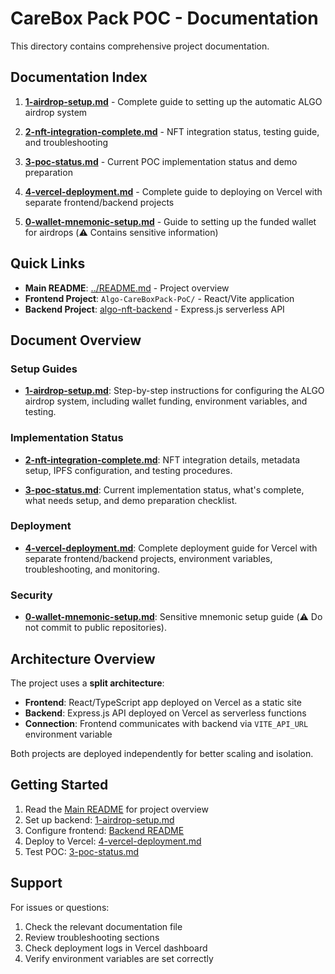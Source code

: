 # CareBox Pack POC - Documentation

This directory contains comprehensive project documentation.

## Documentation Index

1. **[1-airdrop-setup.md](1-airdrop-setup.md)** - Complete guide to setting up the automatic ALGO airdrop system

2. **[2-nft-integration-complete.md](2-nft-integration-complete.md)** - NFT integration status, testing guide, and troubleshooting

3. **[3-poc-status.md](3-poc-status.md)** - Current POC implementation status and demo preparation

4. **[4-vercel-deployment.md](4-vercel-deployment.md)** - Complete guide to deploying on Vercel with separate frontend/backend projects

5. **[0-wallet-mnemonic-setup.md](0-wallet-mnemonic-setup.md)** - Guide to setting up the funded wallet for airdrops (⚠️ Contains sensitive information)

## Quick Links

- **Main README**: [../README.md](../README.md) - Project overview
- **Frontend Project**: `Algo-CareBoxPack-PoC/` - React/Vite application
- **Backend Project**: [algo-nft-backend](https://github.com/FunmiBADev/algo-nft-backend) - Express.js serverless API

## Document Overview

### Setup Guides

- **[1-airdrop-setup.md](1-airdrop-setup.md)**: Step-by-step instructions for configuring the ALGO airdrop system, including wallet funding, environment variables, and testing.

### Implementation Status

- **[2-nft-integration-complete.md](2-nft-integration-complete.md)**: NFT integration details, metadata setup, IPFS configuration, and testing procedures.

- **[3-poc-status.md](3-poc-status.md)**: Current implementation status, what's complete, what needs setup, and demo preparation checklist.

### Deployment

- **[4-vercel-deployment.md](4-vercel-deployment.md)**: Complete deployment guide for Vercel with separate frontend/backend projects, environment variables, troubleshooting, and monitoring.

### Security

- **[0-wallet-mnemonic-setup.md](0-wallet-mnemonic-setup.md)**: Sensitive mnemonic setup guide (⚠️ Do not commit to public repositories).

## Architecture Overview

The project uses a **split architecture**:

- **Frontend**: React/TypeScript app deployed on Vercel as a static site
- **Backend**: Express.js API deployed on Vercel as serverless functions
- **Connection**: Frontend communicates with backend via `VITE_API_URL` environment variable

Both projects are deployed independently for better scaling and isolation.

## Getting Started

1. Read the [Main README](../README.md) for project overview
2. Set up backend: [1-airdrop-setup.md](1-airdrop-setup.md)
3. Configure frontend: [Backend README](https://github.com/FunmiBADev/algo-nft-backend)
4. Deploy to Vercel: [4-vercel-deployment.md](4-vercel-deployment.md)
5. Test POC: [3-poc-status.md](3-poc-status.md)

## Support

For issues or questions:

1. Check the relevant documentation file
2. Review troubleshooting sections
3. Check deployment logs in Vercel dashboard
4. Verify environment variables are set correctly
